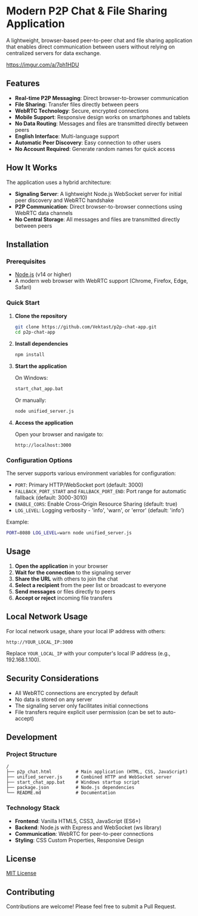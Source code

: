 # Modern P2P Chat & File Sharing Application

A lightweight, browser-based peer-to-peer chat and file sharing application that enables direct communication between users without relying on centralized servers for data exchange.


https://imgur.com/a/7ph1HDU

## Features

- **Real-time P2P Messaging**: Direct browser-to-browser communication
- **File Sharing**: Transfer files directly between peers
- **WebRTC Technology**: Secure, encrypted connections
- **Mobile Support**: Responsive design works on smartphones and tablets
- **No Data Routing**: Messages and files are transmitted directly between peers
- **English Interface**: Multi-language support
- **Automatic Peer Discovery**: Easy connection to other users
- **No Account Required**: Generate random names for quick access

## How It Works

The application uses a hybrid architecture:
- **Signaling Server**: A lightweight Node.js WebSocket server for initial peer discovery and WebRTC handshake
- **P2P Communication**: Direct browser-to-browser connections using WebRTC data channels
- **No Central Storage**: All messages and files are transmitted directly between peers

## Installation

### Prerequisites

- [Node.js](https://nodejs.org/) (v14 or higher)
- A modern web browser with WebRTC support (Chrome, Firefox, Edge, Safari)

### Quick Start

1. **Clone the repository**
   ```bash
   git clone https://github.com/Vektast/p2p-chat-app.git
   cd p2p-chat-app
   ```

2. **Install dependencies**
   ```bash
   npm install
   ```

3. **Start the application**
   
   On Windows:
   ```bash
   start_chat_app.bat
   ```
   
   Or manually:
   ```bash
   node unified_server.js
   ```

4. **Access the application**
   
   Open your browser and navigate to:
   ```
   http://localhost:3000
   ```

### Configuration Options

The server supports various environment variables for configuration:

- `PORT`: Primary HTTP/WebSocket port (default: 3000)
- `FALLBACK_PORT_START` and `FALLBACK_PORT_END`: Port range for automatic fallback (default: 3000-3010)
- `ENABLE_CORS`: Enable Cross-Origin Resource Sharing (default: true)
- `LOG_LEVEL`: Logging verbosity - 'info', 'warn', or 'error' (default: 'info')

Example:
```bash
PORT=8080 LOG_LEVEL=warn node unified_server.js
```

## Usage

1. **Open the application** in your browser
2. **Wait for the connection** to the signaling server
3. **Share the URL** with others to join the chat
4. **Select a recipient** from the peer list or broadcast to everyone
5. **Send messages** or files directly to peers
6. **Accept or reject** incoming file transfers

## Local Network Usage

For local network usage, share your local IP address with others:

```
http://YOUR_LOCAL_IP:3000
```

Replace `YOUR_LOCAL_IP` with your computer's local IP address (e.g., 192.168.1.100).

## Security Considerations

- All WebRTC connections are encrypted by default
- No data is stored on any server
- The signaling server only facilitates initial connections
- File transfers require explicit user permission (can be set to auto-accept)

## Development

### Project Structure

```
/
├── p2p_chat.html         # Main application (HTML, CSS, JavaScript)
├── unified_server.js     # Combined HTTP and WebSocket server
├── start_chat_app.bat    # Windows startup script
├── package.json          # Node.js dependencies
└── README.md             # Documentation
```

### Technology Stack

- **Frontend**: Vanilla HTML5, CSS3, JavaScript (ES6+)
- **Backend**: Node.js with Express and WebSocket (ws library)
- **Communication**: WebRTC for peer-to-peer connections
- **Styling**: CSS Custom Properties, Responsive Design

## License

[MIT License](LICENSE)

## Contributing

Contributions are welcome! Please feel free to submit a Pull Request.

